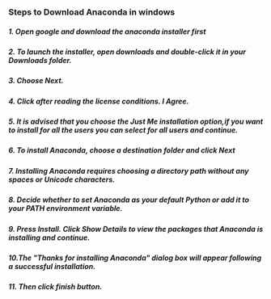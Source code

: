 
### Steps to Download Anaconda in windows 
##### 1. Open google and download the anaconda installer first
##### 2. To launch the installer, open downloads and double-click it in your Downloads folder.
##### 3. Choose Next. 
##### 4. Click after reading the license conditions. I Agree.
##### 5. It is advised that you choose the Just Me installation option,if you want to install for all the users you can select for all users and continue.
##### 6. To install Anaconda, choose a destination folder and click Next
##### 7. Installing Anaconda requires choosing a directory path without any spaces or Unicode characters.
##### 8. Decide whether to set Anaconda as your default Python or add it to your PATH environment variable.
##### 9. Press Install. Click Show Details to view the packages that Anaconda is installing and continue.
##### 10.The "Thanks for installing Anaconda" dialog box will appear following a successful installation.
##### 11. Then click finish button.

